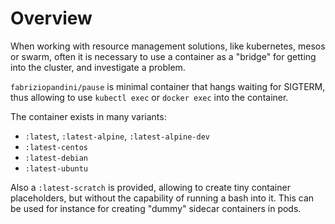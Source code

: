 # Overview

When working with resource management solutions, like kubernetes, mesos or swarm, often it is necessary to use a container as a "bridge" for getting into the cluster, and investigate a problem.

`fabriziopandini/pause` is minimal container that hangs waiting for SIGTERM, thus allowing to use `kubectl exec` or `docker exec` into the container.

The container exists in many variants:

- `:latest`, `:latest-alpine`, `:latest-alpine-dev`  
- `:latest-centos`
- `:latest-debian`
- `:latest-ubuntu`

Also a `:latest-scratch` is provided, allowing to create tiny container placeholders, but without the capability of running a bash into it. This can be used for instance for creating "dummy" sidecar containers in pods.
